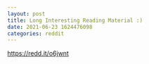 ```yaml
--- 
layout: post 
title: Long Interesting Reading Material :) 
date: 2021-06-23 1624476098 
categories: reddit 
--- 
```

https://redd.it/o6jwnt